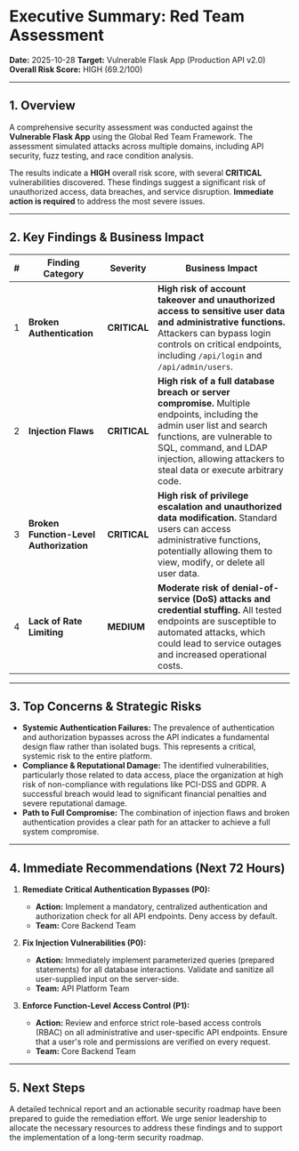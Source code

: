 # Executive Summary: Red Team Assessment

**Date:** 2025-10-28
**Target:** Vulnerable Flask App (Production API v2.0)
**Overall Risk Score:** HIGH (69.2/100)

---

## 1. Overview

A comprehensive security assessment was conducted against the **Vulnerable Flask App** using the Global Red Team Framework. The assessment simulated attacks across multiple domains, including API security, fuzz testing, and race condition analysis.

The results indicate a **HIGH** overall risk score, with several **CRITICAL** vulnerabilities discovered. These findings suggest a significant risk of unauthorized access, data breaches, and service disruption. **Immediate action is required** to address the most severe issues.

---

## 2. Key Findings & Business Impact

| # | Finding Category | Severity | Business Impact |
|---|---|---|---|
| 1 | **Broken Authentication** | **CRITICAL** | **High risk of account takeover and unauthorized access to sensitive user data and administrative functions.** Attackers can bypass login controls on critical endpoints, including `/api/login` and `/api/admin/users`. |
| 2 | **Injection Flaws** | **CRITICAL** | **High risk of a full database breach or server compromise.** Multiple endpoints, including the admin user list and search functions, are vulnerable to SQL, command, and LDAP injection, allowing attackers to steal data or execute arbitrary code. |
| 3 | **Broken Function-Level Authorization** | **CRITICAL** | **High risk of privilege escalation and unauthorized data modification.** Standard users can access administrative functions, potentially allowing them to view, modify, or delete all user data. |
| 4 | **Lack of Rate Limiting** | **MEDIUM** | **Moderate risk of denial-of-service (DoS) attacks and credential stuffing.** All tested endpoints are susceptible to automated attacks, which could lead to service outages and increased operational costs. |

---

## 3. Top Concerns & Strategic Risks

- **Systemic Authentication Failures:** The prevalence of authentication and authorization bypasses across the API indicates a fundamental design flaw rather than isolated bugs. This represents a critical, systemic risk to the entire platform.
- **Compliance & Reputational Damage:** The identified vulnerabilities, particularly those related to data access, place the organization at high risk of non-compliance with regulations like PCI-DSS and GDPR. A successful breach would lead to significant financial penalties and severe reputational damage.
- **Path to Full Compromise:** The combination of injection flaws and broken authentication provides a clear path for an attacker to achieve a full system compromise.

---

## 4. Immediate Recommendations (Next 72 Hours)

1.  **Remediate Critical Authentication Bypasses (P0):**
    - **Action:** Implement a mandatory, centralized authentication and authorization check for all API endpoints. Deny access by default.
    - **Team:** Core Backend Team

2.  **Fix Injection Vulnerabilities (P0):**
    - **Action:** Immediately implement parameterized queries (prepared statements) for all database interactions. Validate and sanitize all user-supplied input on the server-side.
    - **Team:** API Platform Team

3.  **Enforce Function-Level Access Control (P1):**
    - **Action:** Review and enforce strict role-based access controls (RBAC) on all administrative and user-specific API endpoints. Ensure that a user's role and permissions are verified on every request.
    - **Team:** Core Backend Team

---

## 5. Next Steps

A detailed technical report and an actionable security roadmap have been prepared to guide the remediation effort. We urge senior leadership to allocate the necessary resources to address these findings and to support the implementation of a long-term security roadmap.
